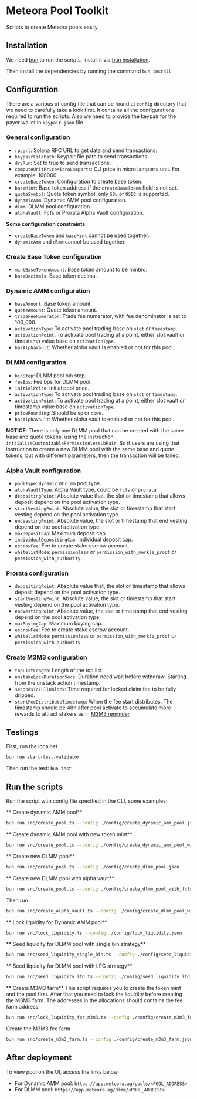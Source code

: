 # Meteora Pool Toolkit
Scripts to create Meteora pools easily.

## Installation
We need [bun](https://bun.sh/) to run the scripts, install it via [bun installation](https://bun.sh/docs/installation).

Then install the dependencies by running the command `bun install` 

## Configuration
There are a various of config file that can be found at `config` directory that we need to carefully take a look first. It contains all the configurations required to run the scripts.
Also we need to provide the keypair for the payer wallet in `keypair.json` file. 

### General configuration
- `rpcUrl`: Solana RPC URL to get data and send transactions.
- `keypairFilePath`: Keypair file path to send transactions.
- `dryRun`: Set to true to send transactions.
- `computeUnitPriceMicroLamports`: CU price in micro lamports unit. For example: 100000.
- `createBaseToken`: Configuration to create base token.
- `baseMint`: Base token address if the `createBaseToken` field is not set. 
- `quoteSymbol`: Quote token symbol, only `SOL` or `USDC` is supported.
- `dynamicAmm`: Dynamic AMM pool configuration.
- `dlmm`: DLMM pool configuration.
- `alphaVault`: Fcfs or Prorata Alpha Vault configuration.

**Some configuration constraints**:
- `createBaseToken` and `baseMint` cannot be used together.
- `dynamicAmm` and `dlmm` cannot be used together.

### Create Base Token configuration
- `mintBaseTokenAmount`: Base token amount to be minted.
- `baseDecimals`: Base token decimal.

### Dynamic AMM configuration
- `baseAmount`: Base token amount.
- `quoteAmount`: Quote token amount.
- `tradeFeeNumerator`: Trade fee numerator, with fee denominator is set to 100_000.
- `activationType`: To activate pool trading base on `slot` or `timestamp`.
- `activationPoint`: To activate pool trading at a point, either slot vault or timestamp value base on `activationType`.
- `hasAlphaVault`: Whether alpha vault is enabled or not for this pool.

### DLMM configuration
- `binStep`: DLMM pool bin step.
- `feeBps`: Fee bps for DLMM pool.
- `initialPrice`: Initial pool price.
- `activationType`: To activate pool trading base on `slot` or `timestamp`.
- `activationPoint`: To activate pool trading at a point, either slot vault or timestamp value base on `activationType`.
- `priceRounding`: Should be `up` or `down`.
- `hasAlphaVault`: Whether alpha vault is enabled or not for this pool.

**NOTICE**: There is only one DLMM pool that can be created with the same base and quote tokens, using the instruction `initializeCustomizablePermissionlessLbPair`. So if users are using that instruction to create a new DLMM pool with the same base and quote tokens, but with different parameters, then the transaction will be failed.

### Alpha Vault configuration
- `poolType`: `dynamic` or `dlmm` pool type.
- `alphaVaultType`: Alpha Vault type, could be `fcfs` or `prorata`
- `depositingPoint`: Absolute value that, the slot or timestamp that allows deposit depend on the pool activation type.
- `startVestingPoint`: Absolute value, the slot or timestamp that start vesting depend on the pool activation type. 
- `endVestingPoint`: Absolute value, the slot or timestamp that end vesting depend on the pool activation type.  
- `maxDepositCap`: Maximum deposit cap.
- `individualDepositingCap`: Individual deposit cap.
- `escrowFee`: Fee to create stake escrow account.
- `whitelistMode`: `permissionless` or `permission_with_merkle_proof` or `permission_with_authority`.

### Prorata configuration
- `depositingPoint`: Absolute value that, the slot or timestamp that allows deposit depend on the pool activation type.
- `startVestingPoint`: Absolute value, the slot or timestamp that start vesting depend on the pool activation type. 
- `endVestingPoint`: Absolute value, the slot or timestamp that end vesting depend on the pool activation type.  
- `maxBuyingCap`: Maximum buying cap.
- `escrowFee`: Fee to create stake escrow account.
- `whitelistMode`: `permissionless` or `permission_with_merkle_proof` or `permission_with_authority`.

### Create M3M3 configuration
- `topListLength`: Length of the top list.
- `unstakeLockDurationSecs`: Duration need wait before withdraw. Starting from the unstack action timestamp.
- `secondsToFullUnlock`:  Time required for locked claim fee to be fully dripped.
- `startFeeDistributeTimestamp`: When the fee start distributes. The timestamp should be 48h after pool activate to accumulate more rewards to attract stakers as in [M3M3 reminder](https://docs.meteora.ag/for-memecoins/m3m3#important-reminder)

## Testings
First, run the localnet
```bash
bun run start-test-validator
```

Then run the test: `bun test`

## Run the scripts
Run the script with config file specified in the CLI, some examples:

** Create dynamic AMM pool**
```bash
bun run src/create_pool.ts --config ./config/create_dynamic_amm_pool.json
```

** Create dynamic AMM pool with new token mint**
```bash
bun run src/create_pool.ts --config ./config/create_dynamic_amm_pool_with_new_token.json
```

** Create new DLMM pool**
```bash
bun run src/create_pool.ts --config ./config/create_dlmm_pool.json
```

** Create new DLMM pool with alpha vault**
```bash
bun run src/create_pool.ts --config ./config/create_dlmm_pool_with_fcfs_alpha_vault.json
```
Then run
```bash
bun run src/create_alpha_vault.ts --config ./config/create_dlmm_pool_with_fcfs_alpha_vault.json
```

** Lock liquidity for Dynamic AMM pool**
```bash
bun run src/lock_liquidity.ts --config ./config/lock_liquidity.json
```

** Seed liquidity for DLMM pool with single bin strategy**
```bash
bun run src/seed_liquidity_single_bin.ts --config ./config/seed_liquidity_single_bin.json
```

** Seed liquidity for DLMM pool with LFG strategy**
```bash
bun run src/seed_liquidity_lfg.ts --config ./config/seed_liquidity_lfg.json
```

** Create M3M3 farm**
This script requires you to create the token mint and the pool first.
After that you need to lock the liquidity before creating the M3M3 farm. The addresses in the allocations should contains the fee farm address.
```bash
bun run src/lock_liquidity_for_m3m3.ts --config ./config/create_m3m3_farm.json
```

Create the M3M3 fee farm
```bash
bun run src/create_m3m3_farm.ts --config ./config/create_m3m3_farm.json
```

## After deployment
To view pool on the UI, access the links below
- For Dynamic AMM pool: `https://app.meteora.ag/pools/<POOL_ADDRESS>`
- For DLMM pool: `https://app.meteora.ag/dlmm/<POOL_ADDRESS>`
